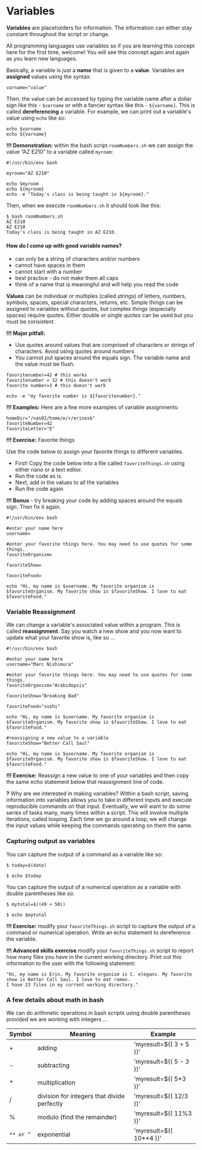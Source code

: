 # Variables 

**Variables** are placeholders for information. The information can either stay constant throughout the script or change.

All programming languages use variables so if you are learning this concept here for the first time, welcome! You will see this concept again and again as you learn new languages.

Basically, a variable is just a **name** that is given to a **value**. Variables are **assigned** values using the syntax:

```
varname="value"
```

Then, the value can be accessed by typing the variable name after a dollar sign like this - `$varname` or with a fancier syntax like this - `${varname}`. This is called **dereferencing** a variable. For example, we can print out a variable's value using `echo` like so:

```
echo $varname
echo ${varname}
```

**!!! Demonstration:** within the bash script `roomNumbers.sh` we can assign the value “AZ E210” to a variable called `myroom`:

```
#!/usr/bin/env bash
 
myroom="AZ E210"
 
echo $myroom
echo ${myroom}
echo -e "Today's class is being taught in ${myroom}."
```

Then, when we execute `roomNumbers.sh` it should look like this:

```
$ bash roomNumbers.sh
AZ E210
AZ E210
Today's class is being taught in AZ E210.
```

#### How do I come up with good variable names? 

- can only be a string of characters and/or numbers
- cannot have spaces in them
- cannot start with a number
- best practice - do not make them all caps
- think of a name that is meaningful and will help you read the code

**Values** can be individual or multiples (called strings) of letters, numbers, symbols, spaces, special characters, returns, etc. Simple things can be assigned to variables without quotes, but complex things (especially spaces) require quotes. Either double or single quotes can be used but you must be consistent.

**!!! Major pitfall:**
- Use quotes around values that are comprised of characters or strings of characters. Avoid using quotes around numbers
- You cannot put spaces around the equals sign. The variable name and the value must be flush.

```
favoritenumber=42 # this works
favoritenumber = 12 # this doesn't work
favorite number=3 # this doesn't work
 
echo -e "my favorite number is ${favoritenumber}."
```

**!!! Examples:** Here are a few more examples of variable assignments:

```
homeDir="/nas02/home/e/r/erinosb"
favoriteNumber=42
favoriteLetter="E"
```

**!!! Exercise:** Favorite things

Use the code below to assign your favorite things to different variables.

- First! Copy the code below into a file called `favoriteThings.sh` using either nano or a text editor.
- Run the code as is.
- Next, add in the values to all the variables
- Run the code again

**!!! Bonus** - try breaking your code by adding spaces around the equals sign. Then fix it again.

```
#!/usr/bin/env bash
 
#enter your name here
username=
 
#enter your favorite things here. You may need to use quotes for some things.
favoriteOrganism=
 
favoriteShow=
 
favoriteFood=
 
echo "Hi, my name is $username. My favorite organism is $favoriteOrganism. My favorite show is $favoriteShow. I love to eat $favoriteFood."
```

### Variable Reassignment

We can change a variable's associated value within a program. This is called **reassignment**. Say you watch a new show and you now want to update what your favorite show is, like so …

```
#!/usr/bin/env bash
 
#enter your name here
username="Marc Nishimura"
 
#enter your favorite things here. You may need to use quotes for some things.
favoriteOrganism="Arabidopsis"
 
favoriteShow="Breaking Bad"
 
favoriteFood="sushi"
 
echo "Hi, my name is $username. My favorite organism is $favoriteOrganism. My favorite show is $favoriteShow. I love to eat $favoriteFood."
 
#reassigning a new value to a variable 
favoriteShow="Better Call Saul"
 
echo "Hi, my name is $username. My favorite organism is $favoriteOrganism. My favorite show is $favoriteShow. I love to eat $favoriteFood."
```

**!!! Exercise:** Reassign a new value to one of your variables and then copy the same echo statement below that reassignment line of code.

**?** Why are we interested in making variables? Within a bash script, saving information into variables allows you to take in different inputs and execute reproducible commands on that input. Eventually, we will want to do some series of tasks many, many times within a script. This will involve multiple iterations, called looping. Each time we go around a loop, we will change the input values while keeping the commands operating on them the same.

### Capturing output as variables

You can capture the output of a command as a variable like so:

```
$ today=$(date)
 
$ echo $today
```

You can capture the output of a numerical operation as a variable with double parentheses like so:

```
$ mytotal=$((49 + 50))
 
$ echo $mytotal
```

**!!! Exercise:** modify your `favoriteThings.sh` script to capture the output of a command or numerical operation. Write an echo statement to dereference the variable.

**!!! Advanced skills exercise** modify your `favoriteThings.sh` script to report how many files you have in the current working directory. Print out this information to the user with the following statement:

```
"Hi, my name is Erin. My favorite organism is C. elegans. My favorite show is Better Call Saul. I love to eat ramen.
I have 23 files in my current working directory."
```

### A few details about math in bash

We can do arithmetic operations in bash scripts using double parentheses provided we are working with integers …

| Symbol | Meaning | Example |
|--------|---------|---------|
| + | adding | 'myresult=$(( 3 + 5 ))' |
| - | subtracting | 'myresult=$(( 5 - 3 ))' |
| * | multiplication | 'myresult=$(( 5*3 ))' |
| / | division for integers that divide perfectly | 'myresult=$(( 12/3 ))' |
| % | modulo (find the remainder) | 'myresult=$(( 11%3 ))' |
| `** or ^` | exponential | 'myresult=$(( 10**4 ))' |






